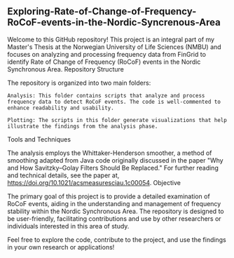 ## Exploring-Rate-of-Change-of-Frequency-RoCoF-events-in-the-Nordic-Syncrenous-Area

Welcome to this GitHub repository! 
This project is an integral part of my Master's Thesis at the Norwegian University of Life Sciences (NMBU) and focuses on analyzing and processing frequency data from FinGrid to identify Rate of Change of Frequency (RoCoF) events in the Nordic Synchronous Area.
Repository Structure

The repository is organized into two main folders:

    Analysis: This folder contains scripts that analyze and process frequency data to detect RoCoF events. The code is well-commented to enhance readability and usability.

    Plotting: The scripts in this folder generate visualizations that help illustrate the findings from the analysis phase.

Tools and Techniques

The analysis employs the Whittaker-Henderson smoother, a method of smoothing adapted from Java code originally discussed in the paper "Why and How Savitzky–Golay Filters Should Be Replaced." For further reading and technical details, see the paper at, https://doi.org/10.1021/acsmeasuresciau.1c00054.
Objective

The primary goal of this project is to provide a detailed examination of RoCoF events, aiding in the understanding and management of frequency stability within the Nordic Synchronous Area. The repository is designed to be user-friendly, facilitating contributions and use by other researchers or individuals interested in this area of study.

Feel free to explore the code, contribute to the project, and use the findings in your own research or applications!
